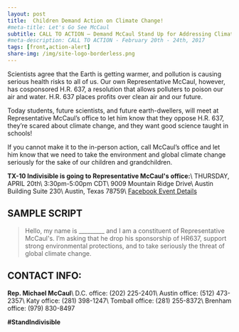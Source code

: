 ```yaml
---
layout: post
title:  Children Demand Action on Climate Change!
#meta-title: Let's Go See McCaul
subtitle: CALL TO ACTION – Demand McCaul Stand Up for Addressing Climate Change!
#meta-description: CALL TO ACTION - February 20th - 24th, 2017
tags: [front,action-alert]
share-img: /img/site-logo-borderless.png
---
```


Scientists agree that the Earth is getting warmer, and pollution is causing serious health risks to all of us. Our own Representative McCaul, however, has cosponsored H.R. 637, a resolution that allows polluters to poison our air and water. H.R. 637 places profits over clean air and our future.

Today students, future scientists, and future earth-dwellers, will meet at Representative McCaul’s office to let him know that they oppose H.R. 637, they’re scared about climate change, and they want good science taught in schools!

If you cannot make it to the in-person action, call McCaul’s office and let him know that we need to take the environment and global climate change seriously for the sake of our children and grandchildren.

**TX-10 Indivisible is going to Representative McCaul's office:**\\
THURSDAY, APRIL 20th\\
3:30pm-5:00pm CDT\\
9009 Mountain Ridge Drive\\
Austin Building Suite 230\\
Austin, Texas 78759\\
[Facebook Event Details](https://www.facebook.com/events/1252512828202455/)

## SAMPLE SCRIPT
>Hello, my name is &#95;&#95;&#95;&#95;&#95;&#95;&#95;&#95;&#95; and I am a constituent of Representative McCaul's. I’m asking that he drop his sponsorship of HR637, support strong environmental protections, and to take seriously the threat of global climate change.

## CONTACT INFO:

**Rep. Michael McCaul**\\
D.C. office: (202) 225-2401\\
Austin office: (512) 473-2357\\
Katy office: (281) 398-1247\\
Tomball office: (281) 255-8372\\
Brenham office: (979) 830-8497

**#StandIndivisible**
